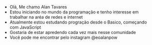 - Olá, Me chamo Alan Tavares
- Estou iniciando no mundo da programação e tenho interesse em trabalhar na aréa de redes e internet 
- Atualmente estou estudando progração desde o Basico, começando com JavaScript
- Gostaria de estar apredendo cada vez mais nesse comunidade 
- Você pode me encontrar pelo instagram @eoalanpow
<!---
CapivaraFeudall/CapivaraFeudall is a ✨ special ✨ repository because its `README.md` (this file) appears on your GitHub profile.
You can click the Preview link to take a look at your changes.
--->
